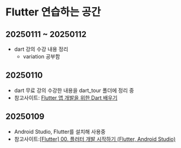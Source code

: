 # Flutter 연습하는 공간

## 20250111 ~ 20250112
- dart 강의 수강 내용 정리
    - variation 공부함

## 20250110
- dart 무료 강의 수강한 내용을 dart_tour 폴더에 정리 중
- 참고사이트: [
Flutter 앱 개발을 위한 Dart 배우기](https://nomadcoders.co/dart-for-beginners)

## 20250109
- Android Studio, Flutter를 설치해 사용중
- 참고사이트:[[Flutter] 00. 플러터 개발 시작하기 (Flutter, Android Studio)](https://velog.io/@hyeongjun/Flutter-00.-%ED%94%8C%EB%9F%AC%ED%84%B0-%EA%B0%9C%EB%B0%9C-%EC%8B%9C%EC%9E%91%ED%95%98%EA%B8%B0)